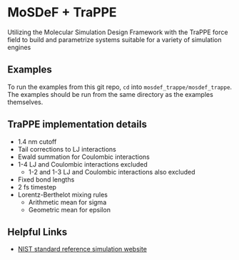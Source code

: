 # MoSDeF + TraPPE
Utilizing the Molecular Simulation Design Framework with the TraPPE force field
to build and parametrize systems suitable for a variety of simulation engines

## Examples
To run the examples from this git repo, `cd` into `mosdef_trappe/mosdef_trappe`.
The examples should be run from the same directory as the examples themselves. 

## TraPPE implementation details
* 1.4 nm cutoff
* Tail corrections to LJ interactions
* Ewald summation for Coulombic interactions
* 1-4 LJ and Coulombic interactions excluded
    * 1-2 and 1-3 LJ and Coulombic interactions also excluded
* Fixed bond lengths
* 2 fs timestep
* Lorentz-Berthelot mixing rules
    * Arithmetic mean for sigma
    * Geometric mean for epsilon

## Helpful Links
* [NIST standard reference simulation website](https://www.nist.gov/programs-projects/nist-standard-reference-simulation-website)
